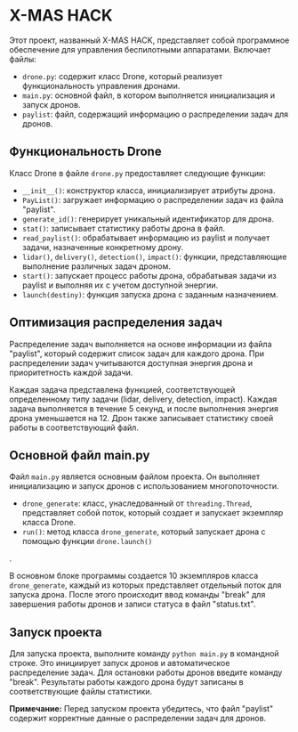 # X-MAS HACK

Этот проект, названный X-MAS HACK, представляет собой программное обеспечение для управления беспилотными аппаратами. Включает файлы:

- `drone.py`: содержит класс Drone, который реализует функциональность управления дронами.
- `main.py`: основной файл, в котором выполняется инициализация и запуск дронов.
- `paylist`: файл, содержащий информацию о распределении задач для дронов.

## Функциональность Drone

Класс Drone в файле `drone.py` предоставляет следующие функции:

- `__init__()`: конструктор класса, инициализирует атрибуты дрона.
- `PayList()`: загружает информацию о распределении задач из файла "paylist".
- `generate_id()`: генерирует уникальный идентификатор для дрона.
- `stat()`: записывает статистику работы дрона в файл.
- `read_paylist()`: обрабатывает информацию из paylist и получает задачи, назначенные конкретному дрону.
- `lidar()`, `delivery()`, `detection()`, `impact()`: функции, представляющие выполнение различных задач дроном.
- `start()`: запускает процесс работы дрона, обрабатывая задачи из paylist и выполняя их с учетом доступной энергии.
- `launch(destiny)`: функция запуска дрона с заданным назначением.

## Оптимизация распределения задач

Распределение задач выполняется на основе информации из файла "paylist", который содержит список задач для каждого дрона. При распределении задач учитываются доступная энергия дрона и приоритетность каждой задачи.

Каждая задача представлена функцией, соответствующей определенному типу задачи (lidar, delivery, detection, impact). Каждая задача выполняется в течение 5 секунд, и после выполнения энергия дрона уменьшается на 12. Дрон также записывает статистику своей работы в соответствующий файл.

## Основной файл main.py

Файл `main.py` является основным файлом проекта. Он выполняет инициализацию и запуск дронов с использованием многопоточности.

- `drone_generate`: класс, унаследованный от `threading.Thread`, представляет собой поток, который создает и запускает экземпляр класса Drone.
- `run()`: метод класса `drone_generate`, который запускает дрона с помощью функции `drone.launch()`

.

В основном блоке программы создается 10 экземпляров класса `drone_generate`, каждый из которых представляет отдельный поток для запуска дрона. После этого происходит ввод команды "break" для завершения работы дронов и записи статуса в файл "status.txt".

## Запуск проекта

Для запуска проекта, выполните команду `python main.py` в командной строке. Это инициирует запуск дронов и автоматическое распределение задач. Для остановки работы дронов введите команду "break". Результаты работы каждого дрона будут записаны в соответствующие файлы статистики.

**Примечание:** Перед запуском проекта убедитесь, что файл "paylist" содержит корректные данные о распределении задач для дронов.
